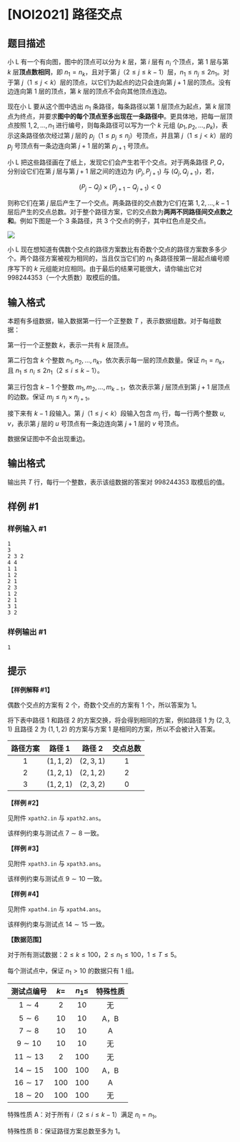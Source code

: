 # [NOI2021] 路径交点

## 题目描述

小 L 有一个有向图，图中的顶点可以分为 $k$ 层，第 $i$ 层有 $n_i$ 个顶点，第 $1$ 层与第 $k$ 层**顶点数相同**，即 $n_1 = n_k$，且对于第 $j$（$2 \leq j \leq k-1$）层，$n_1 \leq n_j \leq 2n_1$。对于第 $j$（$1 \leq j < k$）层的顶点，以它们为起点的边只会连向第 $j + 1$ 层的顶点。没有边连向第 $1$ 层的顶点，第 $k$ 层的顶点不会向其他顶点连边。

现在小 L 要从这个图中选出 $n_1$ 条路径，每条路径以第 $1$ 层顶点为起点，第 $k$ 层顶点为终点，并要求**图中的每个顶点至多出现在一条路径中**。更具体地，把每一层顶点按照 $1,2,\ldots,n_1$ 进行编号，则每条路径可以写为一个 $k$ 元组 $(p_1,p_2,\ldots,p_k)$，表示这条路径依次经过第 $j$ 层的 $p_j$（$1 \leq p_j \leq n_j$）号顶点，并且第 $j$（$1 \leq j < k$）层的 $p_j$ 号顶点有一条边连向第 $j+1$ 层的第 $p_{j+1}$ 号顶点。

小 L 把这些路径画在了纸上，发现它们会产生若干个交点。对于两条路径 $P,Q$，分别设它们在第 $j$ 层与第 $j+1$ 层之间的连边为 $(P_j,P_{j+1})$ 与 $(Q_j,Q_{j+1})$，若，

$$(P_j-Q_j)\times(P_{j+1}-Q_{j+1})<0$$

则称它们在第 $j$ 层后产生了一个交点。两条路径的交点数为它们在第 $1, 2,\ldots,k - 1$ 层后产生的交点总数。对于整个路径方案，它的交点数为**两两不同路径间交点数之和**。例如下图是一个 $3$ 条路径，共 $3$ 个交点的例子，其中红色点是交点。

![](https://cdn.luogu.com.cn/upload/image_hosting/pvr0iwkt.png)

小 L 现在想知道有偶数个交点的路径方案数比有奇数个交点的路径方案数多多少个。两个路径方案被视为相同的，当且仅当它们的 $n_1$ 条路径按第一层起点编号顺序写下的 $k$ 元组能对应相同。由于最后的结果可能很大，请你输出它对 $998244353$（一个大质数）取模后的值。

## 输入格式

本题有多组数据，输入数据第一行一个正整数 $T$ ，表示数据组数。对于每组数据：

第一行一个正整数 $k$，表示一共有 $k$ 层顶点。

第二行包含 $k$ 个整数 $n_1,n_2,\ldots,n_k$，依次表示每一层的顶点数量。保证 $n_1=n_k$，且 $n_1 \leq n_i \leq 2n_1$（$2 \leq i \leq k-1$）。

第三行包含 $k-1$ 个整数 $m_1,m_2,\ldots,m_{k-1}$，依次表示第 $j$ 层顶点到第 $j+1$ 层顶点的边数。保证 $m_j \leq n_j \times n_{j+1}$。

接下来有 $k-1$ 段输入。第 $j$（$1 \leq j < k$）段输入包含 $m_j$ 行，每一行两个整数 $u,v$，表示第 $j$ 层的 $u$ 号顶点有一条边连向第 $j+1$ 层的 $v$ 号顶点。

数据保证图中不会出现重边。

## 输出格式

输出共 $T$ 行，每行一个整数，表示该组数据的答案对 $998244353$ 取模后的值。

## 样例 #1

### 样例输入 #1
```
1
3
2 3 2
4 4
1 1 
1 2
2 1
2 3
1 2
2 1
3 1
3 2
```

### 样例输出 #1

```
1
```

## 提示

**【样例解释 #1】**

偶数个交点的方案有 $2$ 个，奇数个交点的方案有 $1$ 个，所以答案为 $1$。

将下表中路径 $1$ 和路径 $2$ 的方案交换，将会得到相同的方案，例如路径 $1$ 为 $(2, 3, 1)$ 且路径 $2$ 为 $(1, 1, 2)$ 的方案与方案 $1$ 是相同的方案，所以不会被计入答案。

| 路径方案 | 路径 $1$  | 路径 $2$  | 交点总数 |
| :------: | :-------: | :-------: | :------: |
|   $1$    | $(1,1,2)$ | $(2,3,1)$ |   $1$    |
|   $2$    | $(1,2,1)$ | $(2,1,2)$ |   $2$    |
|   $3$    | $(1,2,1)$ | $(2,3,2)$ |   $0$    |

**【样例 #2】**

见附件 `xpath2.in` 与 `xpath2.ans`。

该样例约束与测试点 $7 \sim 8$ 一致。

**【样例 #3】**

见附件 `xpath3.in` 与 `xpath3.ans`。

该样例约束与测试点 $9 \sim 10$ 一致。

**【样例 #4】**

见附件 `xpath4.in` 与 `xpath4.ans`。

该样例约束与测试点 $14 \sim 15$ 一致。

**【数据范围】**

对于所有测试数据：$2 \leq k \leq 100$，$2 \leq n_1 \leq 100$，$1 \leq T \leq 5$。

每个测试点中，保证 $n_1 > 10$ 的数据只有 $1$ 组。

|  测试点编号  | $k=$  | $n_1 \leq$ | 特殊性质 |
| :----------: | :---: | :--------: | :------: |
|  $1 \sim 4$  |  $2$  |    $10$    |    无    |
|  $5 \sim 6$  | $10$  |    $10$    |   A，B    |
|  $7 \sim 8$  | $10$  |    $10$    |    A     |
| $9 \sim 10$  | $10$  |    $10$    |    无    |
| $11 \sim 13$ |  $2$  |   $100$    |    无    |
| $14 \sim 15$ | $100$ |   $100$    |   A，B    |
| $16 \sim 17$ | $100$ |   $100$    |    A     |
| $18 \sim 20$ | $100$ |   $100$    |    无    |

特殊性质 A：对于所有 $i$（$2 \leq i \leq k-1$）满足 $n_i = n_1$。

特殊性质 B：保证路径方案总数至多为 $1$。
